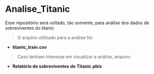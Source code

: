 # Analise_Titanic
Esse repositório será voltado, tão somente, para análise dos dados de sobreviventes do titanic

> O arquivo utilizado para a análise foi: 
- **titanic_train.csv**

> Caso tenham interesse em visualizar a análise, arquivo: 
- **Relatório de sobreviventes do Titanic.pbix**
